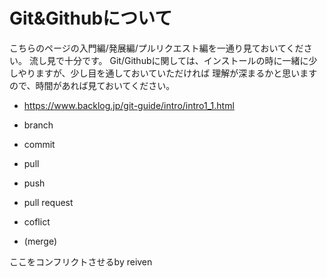 # Git&Githubについて

こちらのページの入門編/発展編/プルリクエスト編を一通り見ておいてください。
流し見で十分です。
Git/Githubに関しては、インストールの時に一緒に少しやりますが、少し目を通しておいていただければ
理解が深まるかと思いますので、時間があれば見ておいてください。


- <https://www.backlog.jp/git-guide/intro/intro1_1.html>

- branch
- commit
- pull
- push
- pull request
- coflict
- (merge)


ここをコンフリクトさせるby reiven